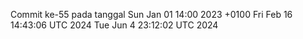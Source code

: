 Commit ke-55 pada tanggal Sun Jan 01 14:00 2023 +0100
Fri Feb 16 14:43:06 UTC 2024
Tue Jun  4 23:12:02 UTC 2024
